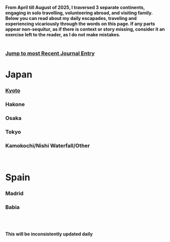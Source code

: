 <b> From April till August of 2025, I traversed 3 separate continents, engaging in solo travelling, volunteering abroad, and visiting family. Below you can read about my daily escapades, traveling and experiencing vicariously through the words on this page. If any parts appear non-sequitur, as if there is context or story missing, consider it an exercise left to the reader, as I do not make mistakes.  </b>
<br>
<br>

<h3><a href="/japan#recent">Jump to most Recent Journal Entry</a></h3>

<h1>Japan</h1>

<h3><a href="/japan#kyoto">Kyoto</a></h3>
<h3>Hakone</h3>
<h3>Osaka</h3>
<h3>Tokyo</h3>
<h3>Kamokochi/Nishi Waterfall/Other</h3>

<br>

# Spain

### Madrid
### Babia



<br>
<br>

<b> This will be inconsistently updated daily </b>